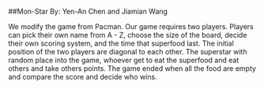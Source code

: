 ##Mon-Star
By: Yen-An Chen and Jiamian Wang 

We modify the game from Pacman. Our game requires two players. Players can pick their own name from A - Z, choose the size of the board, decide their own scoring system, and the time that superfood last. The initial position of the two players are diagonal to each other. The superstar with random place into the game, whoever get to eat the superfood and eat others and take others points. The game ended when all the food are empty and compare the score and decide who wins.
